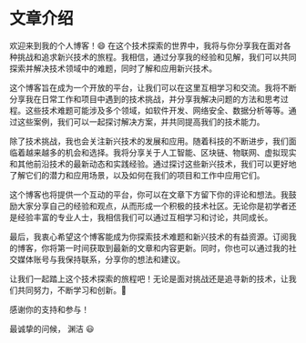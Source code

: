# 文章介绍
欢迎来到我的个人博客！:smile: 在这个技术探索的世界中，我将与你分享我在面对各种挑战和追求新兴技术的旅程。我相信，通过分享我的经验和见解，我们可以共同探索并解决技术领域中的难题，同时了解和应用新兴技术。

这个博客旨在成为一个开放的平台，让我们可以在这里互相学习和交流。我将不断分享我在日常工作和项目中遇到的技术挑战，并分享我解决问题的方法和思考过程。这些技术难题可能涉及多个领域，如软件开发、网络安全、数据分析等等。通过这些案例，我们可以一起探讨解决方案，并共同提高我们的技术能力。

除了技术挑战，我也会关注新兴技术的发展和应用。随着科技的不断进步，我们面临着越来越多的机会和选择。我将分享关于人工智能、区块链、物联网、虚拟现实和其他前沿技术的最新动态和实践经验。通过探讨这些新兴技术，我们可以更好地了解它们的潜力和应用场景，以及如何在我们的项目和工作中应用它们。

这个博客也将提供一个互动的平台，你可以在文章下方留下你的评论和想法。我鼓励大家分享自己的经验和观点，从而形成一个积极的技术社区。无论你是初学者还是经验丰富的专业人士，我相信我们可以通过互相学习和讨论，共同成长。

最后，我衷心希望这个博客能成为你探索技术难题和新兴技术的有益资源。订阅我的博客，你将第一时间获取到最新的文章和内容更新。同时，你也可以通过我的社交媒体账号与我保持联系，分享你的想法和建议。

让我们一起踏上这个技术探索的旅程吧！无论是面对挑战还是追寻新的技术，让我们共同努力，不断学习和创新。:100:

感谢你的支持和参与！

最诚挚的问候，
渊洁 :smiley: